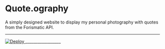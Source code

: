 Quote.ography
=============
   
A simply designed website to display my personal photography with quotes from the Forismatic API. 
   
__________________
<a href="http://quoteography.herokuapp.com/index.html">
  <img src="https://www.herokucdn.com/deploy/button.svg" alt="Deploy">
</a>
__________________
